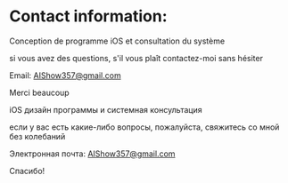 # Contact information:

Conception de programme iOS et consultation du système

si vous avez des questions, s'il vous plaît contactez-moi sans hésiter

Email: AIShow357@gmail.com

Merci beaucoup

iOS дизайн программы и системная консультация

если у вас есть какие-либо вопросы, пожалуйста, свяжитесь со мной без колебаний

Электронная почта: AIShow357@gmail.com

Спасибо!
